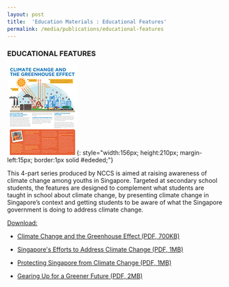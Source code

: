 ```yaml
---
layout: post
title:  'Education Materials : Educational Features'
permalink: /media/publications/educational-features
---
```



### EDUCATIONAL FEATURES

![Educational Features](/images/education-features.jpg "Educational Features"){: style="width:156px; height:210px; margin-left:15px; border:1px solid #ededed;"}

This 4-part series produced by NCCS is aimed at raising awareness of climate change among youths in Singapore. Targeted at secondary school students, the features are designed to complement what students are taught in school about climate change, by presenting climate change in Singapore’s context and getting students to be aware of what the Singapore government is doing to address climate change.

<u>Download:</u>

* [<a href="/docs/default-source/publications/climate-change-and-the-greenhouse-effect.pdf" target="_blank">Climate Change and the Greenhouse Effect (PDF, 700KB)</a>](/docs/default-source/publications/climate-change-and-the-greenhouse-effect.pdf)

* [<a href="/docs/default-source/publications/singapores-efforts-to-address-climate-change.pdf" target="_blank">Singapore's Efforts to Address Climate Change (PDF, 1MB)</a>](/docs/default-source/publications/singapores-efforts-to-address-climate-change.pdf)

* [<a href="/docs/default-source/publications/protecting-singapore-from-climate-change.pdf" target="_blank">Protecting Singapore from Climate Change (PDF, 1MB)</a>](/docs/default-source/publications/protecting-singapore-from-climate-change.pdf)

* [<a href="/docs/default-source/publications/gearing-up-for-a-greener-future.pdf" target="_blank">Gearing Up for a Greener Future (PDF, 2MB)</a>](/docs/default-source/publications/gearing-up-for-a-greener-future.pdf)

